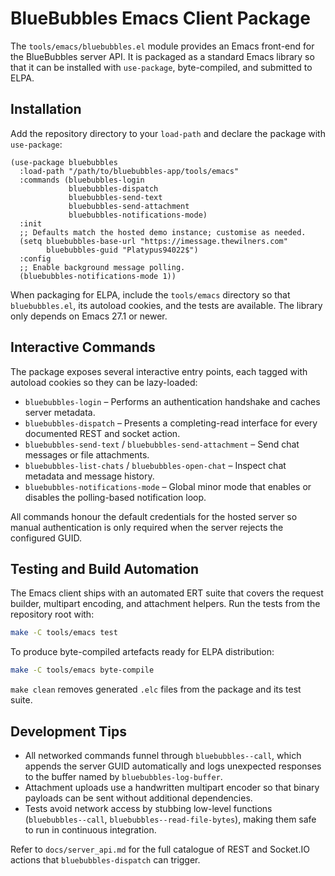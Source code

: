 # BlueBubbles Emacs Client Package

The `tools/emacs/bluebubbles.el` module provides an Emacs front-end for the BlueBubbles server API.  It is packaged as a standard Emacs library so that it can be installed with `use-package`, byte-compiled, and submitted to ELPA.

## Installation

Add the repository directory to your `load-path` and declare the package with `use-package`:

```elisp
(use-package bluebubbles
  :load-path "/path/to/bluebubbles-app/tools/emacs"
  :commands (bluebubbles-login
             bluebubbles-dispatch
             bluebubbles-send-text
             bluebubbles-send-attachment
             bluebubbles-notifications-mode)
  :init
  ;; Defaults match the hosted demo instance; customise as needed.
  (setq bluebubbles-base-url "https://imessage.thewilners.com"
        bluebubbles-guid "Platypus94022$")
  :config
  ;; Enable background message polling.
  (bluebubbles-notifications-mode 1))
```

When packaging for ELPA, include the `tools/emacs` directory so that `bluebubbles.el`, its autoload cookies, and the tests are available.  The library only depends on Emacs 27.1 or newer.

## Interactive Commands

The package exposes several interactive entry points, each tagged with autoload cookies so they can be lazy-loaded:

- `bluebubbles-login` – Performs an authentication handshake and caches server metadata.
- `bluebubbles-dispatch` – Presents a completing-read interface for every documented REST and socket action.
- `bluebubbles-send-text` / `bluebubbles-send-attachment` – Send chat messages or file attachments.
- `bluebubbles-list-chats` / `bluebubbles-open-chat` – Inspect chat metadata and message history.
- `bluebubbles-notifications-mode` – Global minor mode that enables or disables the polling-based notification loop.

All commands honour the default credentials for the hosted server so manual authentication is only required when the server rejects the configured GUID.

## Testing and Build Automation

The Emacs client ships with an automated ERT suite that covers the request builder, multipart encoding, and attachment helpers.  Run the tests from the repository root with:

```sh
make -C tools/emacs test
```

To produce byte-compiled artefacts ready for ELPA distribution:

```sh
make -C tools/emacs byte-compile
```

`make clean` removes generated `.elc` files from the package and its test suite.

## Development Tips

- All networked commands funnel through `bluebubbles--call`, which appends the server GUID automatically and logs unexpected responses to the buffer named by `bluebubbles-log-buffer`.
- Attachment uploads use a handwritten multipart encoder so that binary payloads can be sent without additional dependencies.
- Tests avoid network access by stubbing low-level functions (`bluebubbles--call`, `bluebubbles--read-file-bytes`), making them safe to run in continuous integration.

Refer to `docs/server_api.md` for the full catalogue of REST and Socket.IO actions that `bluebubbles-dispatch` can trigger.
